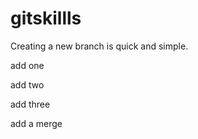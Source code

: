 gitskillls
==========


Creating a new branch is quick and simple.

add one 

add two

add three

add a merge

